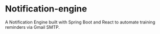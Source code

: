 # Notification-engine
A Notification Engine built with Spring Boot and React to automate training reminders via Gmail SMTP.
